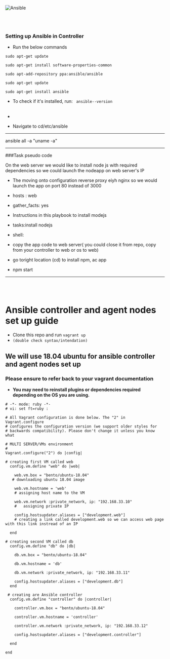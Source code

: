 






![Ansible](https://user-images.githubusercontent.com/86292184/128696124-b0d2cfdf-6096-48b9-8865-47316f301d35.png)


<br> </br>

### Setting up Ansible in Controller

- Run the below commands
```
sudo apt-get update
  
sudo apt-get install software-properties-common
  
sudo apt-add-repository ppa:ansible/ansible
  
sudo apt-get update
  
sudo apt-get install ansible

```
- To check if it's installed, run:
` ansible--version`
<br> </br>
- 

- Navigate to cd/etc/ansible 

















 - -----------------------
 ansible all -a "uname -a"



- ----------------
###Task pseudo code

On the web server  we would like to install node js with required dependencies so we could launch the nodeapp on web server's IP
- The moving onto configuration reverse proxy eiyh nginx so we would launch the app on port 80 instead of 3000
- hosts : web
- gather_facts: yes

- Instructions in this playbook to install modejs
- tasks:install nodejs


- shell:
- copy the app code to web server( you could close it from repo, copy from your controller to web or os to web)
- go toright location (cd) to install npm, ac app
- npm start

- ----------------


<br> </br>
# Ansible controller and agent nodes set up guide
- Clone this repo and run `vagrant up`
- `(double check syntax/intendation)`

## We will use 18.04 ubuntu for ansible controller and agent nodes set up 
### Please ensure to refer back to your vagrant documentation

- **You may need to reinstall plugins or dependencies required depending on the OS you are using.**

```vagrant 
# -*- mode: ruby -*-
# vi: set ft=ruby :

# All Vagrant configuration is done below. The "2" in Vagrant.configure
# configures the configuration version (we support older styles for
# backwards compatibility). Please don't change it unless you know what

# MULTI SERVER/VMs environment 
#
Vagrant.configure("2") do |config|

# creating first VM called web  
  config.vm.define "web" do |web|
    
    web.vm.box = "bento/ubuntu-18.04"
   # downloading ubuntu 18.04 image

    web.vm.hostname = 'web'
    # assigning host name to the VM
    
    web.vm.network :private_network, ip: "192.168.33.10"
    #   assigning private IP
    
    config.hostsupdater.aliases = ["development.web"]
    # creating a link called development.web so we can access web page with this link instread of an IP   
        
  end
  
# creating second VM called db
  config.vm.define "db" do |db|
    
    db.vm.box = "bento/ubuntu-18.04"
    
    db.vm.hostname = 'db'
    
    db.vm.network :private_network, ip: "192.168.33.11"
    
    config.hostsupdater.aliases = ["development.db"]     
  end

 # creating are Ansible controller
  config.vm.define "controller" do |controller|
    
    controller.vm.box = "bento/ubuntu-18.04"
    
    controller.vm.hostname = 'controller'
    
    controller.vm.network :private_network, ip: "192.168.33.12"
    
    config.hostsupdater.aliases = ["development.controller"] 
    
  end

end
```
